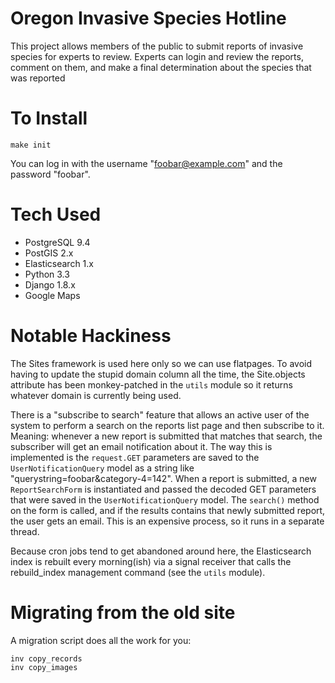 # Oregon Invasive Species Hotline

This project allows members of the public to submit reports of invasive species for experts to
review. Experts can login and review the reports, comment on them, and make a final determination
about the species that was reported

# To Install

    make init

You can log in with the username "foobar@example.com" and the password "foobar".

# Tech Used

- PostgreSQL 9.4
- PostGIS 2.x
- Elasticsearch 1.x
- Python 3.3
- Django 1.8.x
- Google Maps

# Notable Hackiness

The Sites framework is used here only so we can use flatpages. To avoid having to update the stupid
domain column all the time, the Site.objects attribute has been monkey-patched in the `utils`
module so it returns whatever domain is currently being used.

There is a "subscribe to search" feature that allows an active user of the system to perform
a search on the reports list page and then subscribe to it. Meaning: whenever a new report is
submitted that matches that search, the subscriber will get an email notification about it. The way
this is implemented is the `request.GET` parameters are saved to the `UserNotificationQuery` model
as a string like "querystring=foobar&category-4=142". When a report is submitted, a new
`ReportSearchForm` is instantiated and passed the decoded GET parameters that were saved in the
`UserNotificationQuery` model. The `search()` method on the form is called, and if the results
contains that newly submitted report, the user gets an email. This is an expensive process, so it
runs in a separate thread.

Because cron jobs tend to get abandoned around here, the Elasticsearch index is rebuilt every
morning(ish) via a signal receiver that calls the rebuild_index management command (see the `utils`
module).

# Migrating from the old site

A migration script does all the work for you:

    inv copy_records
    inv copy_images
